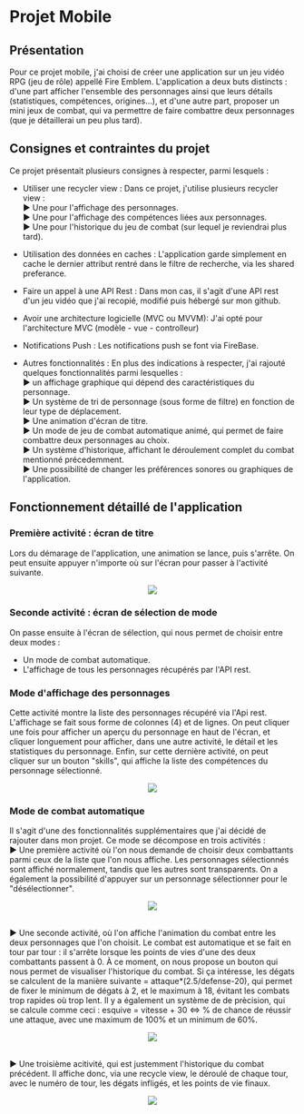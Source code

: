 Projet Mobile
========

## Présentation
Pour ce projet mobile, j'ai choisi de créer une application sur un jeu vidéo RPG (jeu de rôle) appellé Fire Emblem. L'application a deux buts distincts : d'une part afficher l'ensemble des personnages ainsi que leurs détails (statistiques, compétences, origines...), et d'une autre part, proposer un mini jeux de combat, qui va permettre de faire combattre deux personnages (que je détaillerai un peu plus tard).

## Consignes et contraintes du projet
Ce projet présentait plusieurs consignes à respecter, parmi lesquels : 

* Utiliser une recycler view : 
Dans ce projet, j'utilise plusieurs recycler view : 
<br> ► Une pour l'affichage des personnages.
<br> ► Une pour l'affichage des compétences liées aux personnages.
<br> ► Une pour l'historique du jeu de combat (sur lequel je reviendrai plus tard).

* Utilisation des données en caches :
L'application garde simplement en cache le dernier attribut rentré dans le filtre de recherche, via les shared preferance.

* Faire un appel à une API Rest :
Dans mon cas, il s'agit d'une API rest d'un jeu vidéo que j'ai recopié, modifié puis hébergé sur mon github.

* Avoir une architecture logicielle (MVC ou MVVM):
J'ai opté pour l'architecture MVC (modèle - vue - controlleur)

* Notifications Push :
Les notifications push se font via FireBase. 

* Autres fonctionnalités : 
En plus des indications à respecter, j'ai rajouté quelques fonctionnalités parmi lesquelles :
<br> ► un affichage graphique qui dépend des caractéristiques du personnage.
<br> ► Un système de tri de personnage (sous forme de filtre) en fonction de leur type de déplacement.
<br> ► Une animation d'écran de titre.
<br> ► Un mode de jeu de combat automatique animé, qui permet de faire combattre deux personnages au choix.
<br> ► Un système d'historique, affichant le déroulement complet du combat mentionné précedemment.
<br> ► Une possibilité de changer les préférences sonores ou graphiques de l'application.

## Fonctionnement détaillé de l'application

### Première activité : écran de titre 
Lors du démarage de l'application, une animation se lance, puis s'arrête. On peut ensuite appuyer n'importe où sur l'écran pour passer à l'activité suivante.
<p align="center">
  <img src="https://image.noelshack.com/fichiers/2019/13/1/1553533074-ezgif-2-b16d096a5967.gif">
</p>

### Seconde activité : écran de sélection de mode
On passe ensuite à l'écran de sélection, qui nous permet de choisir entre deux modes :
- Un mode de combat automatique.
- L'affichage de tous les personnages récupérés par l'API rest.

### Mode d'affichage des personnages
Cette activité montre la liste des personnages récupéré via l'Api rest. L'affichage se fait sous forme de colonnes (4)  et de lignes. On peut cliquer une fois pour afficher un aperçu du personnage en haut de l'écran, et cliquer longuement pour afficher, dans une autre activité, le détail et les statistiques du personnage. Enfin, sur cette dernière activité, on peut cliquer sur un bouton "skills", qui affiche la liste des compétences du personnage sélectionné.

<p align="center">
  <img src="https://image.noelshack.com/fichiers/2019/13/1/1553532795-g4617.png">
</p>

### Mode de combat automatique
Il s'agit d'une des fonctionnalités supplémentaires que j'ai décidé de rajouter dans mon projet. Ce mode se décompose en trois activités :
<br> ► Une première activité où l'on nous demande de choisir deux combattants parmi ceux de la liste que l'on nous affiche. Les personnages sélectionnés sont affiché normalement, tandis que les autres sont transparents. On a également la possibilité d'appuyer sur un personnage sélectionner pour le "désélectionner".

<p align="center">
  <img src="https://image.noelshack.com/fichiers/2019/13/4/1553782864-nanikuremastoyo.png">
</p>

<br> ► Une seconde activité, où l'on affiche l'animation du combat entre les deux personnages que l'on choisit. Le combat est automatique et se fait en tour par tour : il s'arrête lorsque les points de vies d'une des deux combattants passent à 0. À ce moment, on nous propose un bouton qui nous permet de visualiser l'historique du combat.
Si ça intéresse, les dégats se calculent de la manière suivante = attaque*(2.5/defense-20), qui permet de fixer le minimum de dégats à 2, et le maximum à 18, évitant les combats trop rapides où trop lent. Il y a également un système de de prècision, qui se calcule comme ceci : esquive = vitesse + 30 <=> % de chance de réussir une attaque, avec une maximum de 100% et un minimum de 60%.

<p align="center">
  <img src="https://image.noelshack.com/fichiers/2019/13/1/1553533544-ezgif-2-29e341ee4275.gif">
</p>

<br> ► Une troisième acitivité, qui est justemment l'historique du combat précédent. Il affiche donc, via une recycle view, le déroulé de chaque tour, avec le numéro de tour, les dégats infligés, et les points de vie finaux.


<p align="center">
  <img src="https://image.noelshack.com/fichiers/2019/13/4/1553782971-tacos.png">
</p>
